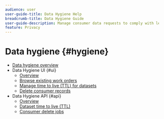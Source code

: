```yaml
---
audience: user
user-guide-title: Data Hygiene Help
breadcrumb-title: Data Hygiene Guide
user-guide-description: Manage consumer data requests to comply with legal privacy regulations like GDPR and CCPA.
feature: Privacy
---
```


# Data hygiene {#hygiene}

* [Data hygiene overview](./home.md)
* Data Hygiene UI {#ui}
  * [Overview](./ui/overview.md)
  * [Browse existing work orders](./ui/browse.md)
  * [Manage time to live (TTL) for datasets](./ui/ttl.md)
  * [Delete consumer records](./ui/delete-consumer.md)
* Data Hygiene API {#api}
  * [Overview](./api/overview.md)
  * [Dataset time to live (TTL)](./api/ttl.md)
  * [Consumer delete jobs](./api/jobs.md)
